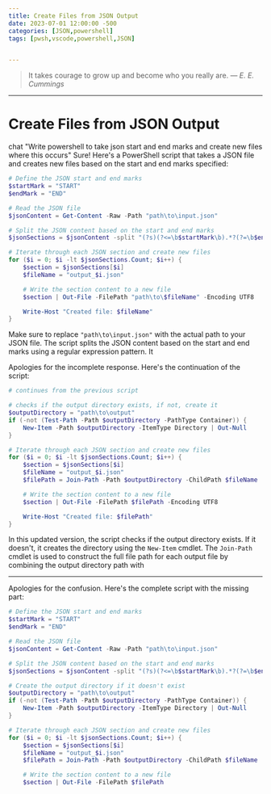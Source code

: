 ```yaml
---
title: Create Files from JSON Output
date: 2023-07-01 12:00:00 -500
categories: [JSON,powershell]
tags: [pwsh,vscode,powershell,JSON]


---
```


> It takes courage to grow up and become who you really are.
> — <cite>E. E. Cummings</cite>

---

# Create Files from JSON Output

chat "Write powershell to take json start and end marks and create new files where this occurs"
Sure! Here's a PowerShell script that takes a JSON file and creates new files based on the start and end marks specified:

```powershell
# Define the JSON start and end marks
$startMark = "START"
$endMark = "END"

# Read the JSON file
$jsonContent = Get-Content -Raw -Path "path\to\input.json"

# Split the JSON content based on the start and end marks
$jsonSections = $jsonContent -split "(?s)(?<=\b$startMark\b).*?(?=\b$endMark\b)"

# Iterate through each JSON section and create new files
for ($i = 0; $i -lt $jsonSections.Count; $i++) {
    $section = $jsonSections[$i]
    $fileName = "output_$i.json"

    # Write the section content to a new file
    $section | Out-File -FilePath "path\to\$fileName" -Encoding UTF8

    Write-Host "Created file: $fileName"
}
```

Make sure to replace `"path\to\input.json"` with the actual path to your JSON file. The script splits the JSON content based on the start and end marks using a regular expression pattern. It

Apologies for the incomplete response. Here's the continuation of the script:

```powershell
# continues from the previous script

# checks if the output directory exists, if not, create it
$outputDirectory = "path\to\output"
if (-not (Test-Path -Path $outputDirectory -PathType Container)) {
    New-Item -Path $outputDirectory -ItemType Directory | Out-Null
}

# Iterate through each JSON section and create new files
for ($i = 0; $i -lt $jsonSections.Count; $i++) {
    $section = $jsonSections[$i]
    $fileName = "output_$i.json"
    $filePath = Join-Path -Path $outputDirectory -ChildPath $fileName

    # Write the section content to a new file
    $section | Out-File -FilePath $filePath -Encoding UTF8

    Write-Host "Created file: $filePath"
}
```

In this updated version, the script checks if the output directory exists. If it doesn't, it creates the directory using the `New-Item` cmdlet. The `Join-Path` cmdlet is used to construct the full file path for each output file by combining the output directory path with

---

Apologies for the confusion. Here's the complete script with the missing part:

```powershell
# Define the JSON start and end marks
$startMark = "START"
$endMark = "END"

# Read the JSON file
$jsonContent = Get-Content -Raw -Path "path\to\input.json"

# Split the JSON content based on the start and end marks
$jsonSections = $jsonContent -split "(?s)(?<=\b$startMark\b).*?(?=\b$endMark\b)"

# Create the output directory if it doesn't exist
$outputDirectory = "path\to\output"
if (-not (Test-Path -Path $outputDirectory -PathType Container)) {
    New-Item -Path $outputDirectory -ItemType Directory | Out-Null
}

# Iterate through each JSON section and create new files
for ($i = 0; $i -lt $jsonSections.Count; $i++) {
    $section = $jsonSections[$i]
    $fileName = "output_$i.json"
    $filePath = Join-Path -Path $outputDirectory -ChildPath $fileName

    # Write the section content to a new file
    $section | Out-File -FilePath $filePath